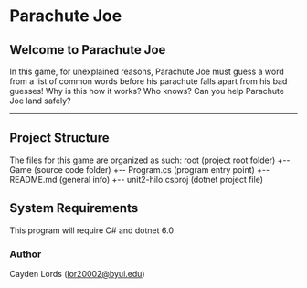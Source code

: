 # Parachute Joe
## Welcome to Parachute Joe
In this game, for unexplained reasons, Parachute Joe must guess a word from a list of common words before his parachute falls apart from his bad guesses! Why is this how it works? Who knows? Can you help Parachute Joe land safely?

---

## Project Structure
The files for this game are organized as such: 
root                    (project root folder)
+-- Game                (source code folder)
+-- Program.cs          (program entry point)
+-- README.md           (general info)
+-- unit2-hilo.csproj   (dotnet project file)

## System Requirements
This program will require C# and dotnet 6.0 

### Author
Cayden Lords (lor20002@byui.edu)
